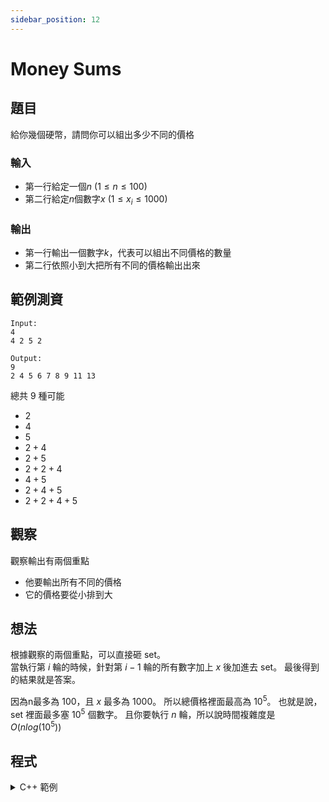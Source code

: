 ```yaml
---
sidebar_position: 12
---
```


Money Sums
===

## 題目

給你幾個硬幣，請問你可以組出多少不同的價格

### 輸入
- 第一行給定一個$n$ ($1 \le n \le 100$)
- 第二行給定$n$個數字$x$ ($1 \le x_i \le 1000$)

### 輸出
- 第一行輸出一個數字$k$，代表可以組出不同價格的數量
- 第二行依照小到大把所有不同的價格輸出出來
## 範例測資
```
Input:
4
4 2 5 2

Output:
9
2 4 5 6 7 8 9 11 13
```

總共 9 種可能
- $2$
- $4$
- $5$
- $2 + 4$
- $2 + 5$
- $2 + 2 + 4$
- $4 + 5$
- $2 + 4 + 5$
- $2 + 2 + 4 + 5$

## 觀察

觀察輸出有兩個重點
- 他要輸出所有不同的價格
- 它的價格要從小排到大
    
## 想法

根據觀察的兩個重點，可以直接砸 set。  
當執行第 $i$ 輪的時候，針對第 $i-1$ 輪的所有數字加上 $x$ 後加進去 set。
最後得到的結果就是答案。

因為n最多為 $100$，且 $x$ 最多為 $1000$。
所以總價格裡面最高為 $10^5$。
也就是說，set 裡面最多塞 $10^5$ 個數字。
且你要執行 $n$ 輪，所以說時間複雜度是 $O(nlog(10^5))$

## 程式

<details>
<summary>C++ 範例</summary>

```cpp
#include<bits/stdc++.h>
using namespace std;
set<int> num;
int main(){
    int n;
    cin>>n;
    num.insert(0);
    for(int i=0;i<n;i++){
        int a;
        cin>>a;
        vector<int> tmp;
        for(auto b:num){
            tmp.push_back(b+a);
        }
        for(auto b:tmp){
            num.insert(b);
        }
    }
    cout<<num.size()-1<<"\n";
    int i=-1;
    for(auto a:num){
        i++;
        if(i==0)continue;
        if(i!=1)cout<<" ";
        cout<<a;
    }
    return 0;
}
```

</details>
